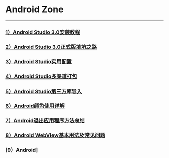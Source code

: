 # Android Zone
***
### [1）Android Studio 3.0安装教程](https://www.jianshu.com/p/9e7003242894)
### [2）Android Studio 3.0正式版填坑之路](https://www.jianshu.com/p/9b25087a5d7d)
### [3）Android Studio实用配置](https://www.jianshu.com/p/6c92287ce27a)
### [4）Android Studio多渠道打包](https://www.jianshu.com/p/14d3d3d9803d)
### [5）Android Studio第三方库导入](https://www.jianshu.com/p/b6704aa3b6b6)
### [6）Android颜色使用详解](https://www.jianshu.com/p/3c1fe10aed4f)
### [7）Android退出应用程序方法总结](https://www.jianshu.com/p/1adb4a6b8618)
### [8）Android WebView基本用法及常见问题](https://www.jianshu.com/p/8cad14a66ea5)
### [9）Android]